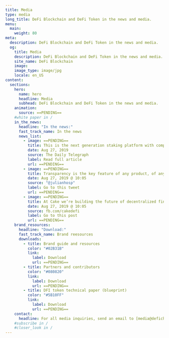 ```yaml
---
title: Media
type: media
long_title: DeFi Blockchain and DeFi Token in the news and media.
menu:
  main:
    weight: 80
meta:
  description: DeFi Blockchain and DeFi Token in the news and media.
  og:
    title: Media
    description: DeFi Blockchain and DeFi Token in the news and media.
    site_name: DeFi Blockchain
    image: 
    image_type: image/jpg
    locale: en_US
content:
  sections:
    hero:
      name: hero
      headline: Media
      subhead: DeFi Blockchain and DeFi Token in the news and media.
    animation:
      source: ==PENDING==
    #white paper in /
    in_the_news:
      headline: "In the news:"
      fast_track_name: In the news
      news_list:
        - image: ==PENDING==
          title: This is the next generation staking platform with complete transparency built by a strong team.
          date: Aug 27, 2019
          source: The Daily Telegraph
          label: Read full article
          url: ==PENDING==
        - image: ==PENDING==
          title: Transparency is the key feature of any product, of any company. I can’t stress enough how humaine and right it is.
          date: Aug 27, 2019 @ 10:05
          source: "@julianhosp"
          label: Go to this tweet
          url: ==PENDING==
        - image: ==PENDING==
          title: At Cake we’re building the future of decentralized finance.
          date: Aug 27, 2019 @ 10:05
          source: fb.com/cakedefi
          label: Go to this post
          url: ==PENDING==
    brand_resources:
      headline: "Download:"
      fast_track_name: Brand reesources
      downloads:
        - title: Brand guide and resources
          color: "#02B31B"
          link:
            label: Download
            url: ==PENDING==
        - title: Partners and contributors
          color: "#080820"
          link:
            label: Download
            url: ==PENDING==
        - title: DFI token technical paper (blueprint)
          color: "#5B10FF"
          link:
            label: Download
            url: ==PENDING==
    contact:
      headline: For all media inquiries, send an email to [media@defichain.io](mailto:media@defichain.io)
    #subscribe in /
    #closer_look in /
---
```

